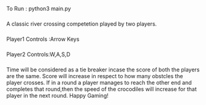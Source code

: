 ###
To Run : python3 main.py
###
A classic river crossing competetion played by two players.
###
Player1 Controls :Arrow Keys
###
Player2 Controls:W,A,S,D
###
Time will be considered as a tie breaker incase the score of both the players are the same.
Score will increase in respect to how many obstcles the player crosses.
If in a round a player manages to reach the other end and completes that round,then the speed of the crocodiles will increase for that player in the next round.
Happy Gaming!
